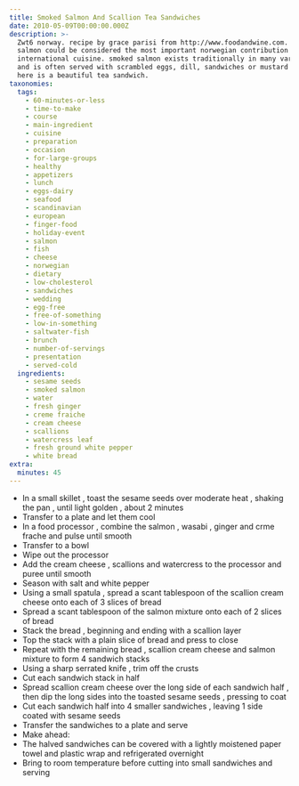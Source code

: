 ```yaml
---
title: Smoked Salmon And Scallion Tea Sandwiches
date: 2010-05-09T00:00:00.000Z
description: >-
  Zwt6 norway. recipe by grace parisi from http://www.foodandwine.com. smoked
  salmon could be considered the most important norwegian contribution to modern
  international cuisine. smoked salmon exists traditionally in many varieties,
  and is often served with scrambled eggs, dill, sandwiches or mustard sauce.
  here is a beautiful tea sandwich.
taxonomies:
  tags:
    - 60-minutes-or-less
    - time-to-make
    - course
    - main-ingredient
    - cuisine
    - preparation
    - occasion
    - for-large-groups
    - healthy
    - appetizers
    - lunch
    - eggs-dairy
    - seafood
    - scandinavian
    - european
    - finger-food
    - holiday-event
    - salmon
    - fish
    - cheese
    - norwegian
    - dietary
    - low-cholesterol
    - sandwiches
    - wedding
    - egg-free
    - free-of-something
    - low-in-something
    - saltwater-fish
    - brunch
    - number-of-servings
    - presentation
    - served-cold
  ingredients:
    - sesame seeds
    - smoked salmon
    - water
    - fresh ginger
    - creme fraiche
    - cream cheese
    - scallions
    - watercress leaf
    - fresh ground white pepper
    - white bread
extra:
  minutes: 45
---
```

 - In a small skillet , toast the sesame seeds over moderate heat , shaking the pan , until light golden , about 2 minutes
 - Transfer to a plate and let them cool
 - In a food processor , combine the salmon , wasabi , ginger and crme frache and pulse until smooth
 - Transfer to a bowl
 - Wipe out the processor
 - Add the cream cheese , scallions and watercress to the processor and puree until smooth
 - Season with salt and white pepper
 - Using a small spatula , spread a scant tablespoon of the scallion cream cheese onto each of 3 slices of bread
 - Spread a scant tablespoon of the salmon mixture onto each of 2 slices of bread
 - Stack the bread , beginning and ending with a scallion layer
 - Top the stack with a plain slice of bread and press to close
 - Repeat with the remaining bread , scallion cream cheese and salmon mixture to form 4 sandwich stacks
 - Using a sharp serrated knife , trim off the crusts
 - Cut each sandwich stack in half
 - Spread scallion cream cheese over the long side of each sandwich half , then dip the long sides into the toasted sesame seeds , pressing to coat
 - Cut each sandwich half into 4 smaller sandwiches , leaving 1 side coated with sesame seeds
 - Transfer the sandwiches to a plate and serve
 - Make ahead:
 - The halved sandwiches can be covered with a lightly moistened paper towel and plastic wrap and refrigerated overnight
 - Bring to room temperature before cutting into small sandwiches and serving
